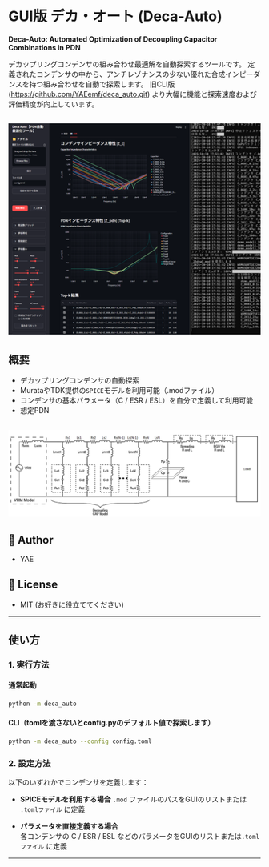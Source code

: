 # GUI版 デカ・オート (Deca-Auto)

**Deca-Auto: Automated Optimization of Decoupling Capacitor Combinations in PDN**

デカップリングコンデンサの組み合わせ最適解を自動探索するツールです。
定義されたコンデンサの中から、アンチレゾナンスの少ない優れた合成インピーダンスを持つ組み合わせを自動で探索します。
旧CLI版(https://github.com/YAEemf/deca_auto.git) より大幅に機能と探索速度および評価精度が向上しています。

!["実行時スクショ"](model/Screenshot_main.png)
---

## 概要
- デカップリングコンデンサの自動探索
- MurataやTDK提供の`SPICE`モデルを利用可能（.modファイル）
- コンデンサの基本パラメータ（C / ESR / ESL）を自分で定義して利用可能
- 想定PDN

![""](model/PDN.jpg)
---

## 👤 Author
- YAE

## 📄 License
- MIT (お好きに役立ててください)

---

## 使い方

### 1. 実行方法
#### 通常起動
```bash
python -m deca_auto
```
#### CLI（tomlを渡さないとconfig.pyのデフォルト値で探索します）
```bash
python -m deca_auto --config config.toml
```

### 2. 設定方法
以下のいずれかでコンデンサを定義します：

- **SPICEモデルを利用する場合** 
  `.mod` ファイルのパスをGUIのリストまたは `.tomlファイル` に定義
  
- **パラメータを直接定義する場合**  
  各コンデンサの C / ESR / ESL などのパラメータをGUIのリストまたは`.tomlファイル` に定義
---
